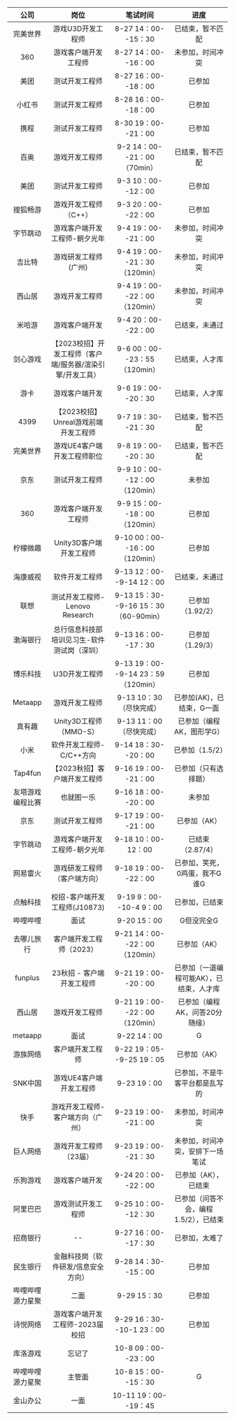 | 公司 | 岗位 | 笔试时间 | 进度 |
| :--: | :--: | :--: |:--:|
|完美世界|游戏U3D开发工程师|8-27 14：00--15：30|已结束，暂不匹配|  
|360|游戏客户端开发工程师|8-27 14：00--16：00|未参加，时间冲突|  
|美团|测试开发工程师|8-27 16：00--18：00|已参加|  
|小红书|测试开发工程师|8-28 16：00--18：00| 已参加 |  
|携程|测试开发工程师|8-30 19：00--21：00|已参加|
|百奥|游戏开发工程师|9-2 14：00--21：00（70min）| 已结束，暂不匹配 |  
|美团|测试开发工程师|9-3 10：00--12：00| 已参加 |
|搜狐畅游|游戏开发工程师（C++）|9-3 20：00--22：00| 已参加 |
|字节跳动|游戏客户端开发工程师-朝夕光年|9-4 19：00--21：00| 未参加，时间冲突 |
|吉比特| 游戏研发工程师(广州) |9-4 19：00--21：30（120min）|未参加，时间冲突|
|西山居|游戏开发工程师|9-4 19：00--22：00（120min）| 未参加，时间冲突 |
|米哈游|游戏客户端开发|9-4 20：00--22：00| 已结束，未通过 |
|剑心游戏|【2023校招】开发工程师（客户端/服务器/渲染引擎/开发工具）|9-6 00：00--23：55（120min）| 已结束，人才库 |
|游卡|游戏客户端开发|9-6 19：00--20：30| 已结束，人才库 | 
|4399|【2023校招】Unreal游戏前端开发工程师|9-7 19：30--21：30| 已结束，暂不匹配 |
|完美世界|游戏UE4客户端开发工程师职位|9-8 19：00--20：30| 已结束，暂不匹配 |
|京东|测试开发工程师|9-9 10：00--12：00（120min）| 未参加 |
|360|游戏客户端开发工程师|9-9 15：00--18：00（120min）| 已参加  |
|柠檬微趣|Unity3D客户端开发工程师|9-10 00：00--16：00（120min）| 已参加 |
|海康威视|软件开发工程师|9-13 12：00--9-14 12：00| 已结束，未通过 |
|联想|测试开发工程师-Lenovo Research|9-13 15：30--9-16 15：30（60-90min）| 已参加（1.92/2） |
|渤海银行|总行信息科技部培训见习生-软件测试岗（深圳）|9-13 16：00--17：30| 已参加（1.29/3） |
|博乐科技|U3D开发工程师|9-13 19：00--9-14 23：59（120min）| 已参加 |
|Metaapp|游戏开发工程师|9-13 10：30（尽快完成）| 已参加(AK)，已结束，G一面 |
|真有趣|Unity3D工程师（MMO-S）|9-13 11：00（尽快完成）| 已参加（编程AK，图形学G） |
|小米|软件开发工程师-C/C++方向|9-14 18：30--20：00| 已参加（1.5/2） |
|Tap4fun|【2023秋招】客户端开发工程师|9-16 19：00--21：00| 已参加（只有选择题） |
|友塔游戏编程比赛|也就图一乐|9-16 18：00--20：00| 未参加 |
|京东|测试开发工程师|9-17 19：00--21：00| 已参加（AK） |
|字节跳动|游戏客户端开发工程师-朝夕光年|9-18 10：00-12：00| 已结束（2.87/4） |
|网易雷火|游戏研发工程师（客户端方向）|9-18 19：00--22：00| 已参加，笑死，0鸡蛋，我不G谁G |
|点触科技|校招-客户端开发工程师(J10873) |9-19 9：00--10-4 9：00| 已参加，已结束 |
|哔哩哔哩|面试|9-20 15：00| G但没完全G |
|去哪儿旅行|客户端开发工程师（2023）|9-21 14：00--22：00（120min）| 已参加（AK） |
|funplus|23秋招 - 客户端开发工程师|9-21 19：00--20：00| 已参加（一道编程可能AK），已结束，人才库 |
|西山居|游戏开发工程师|9-21 19：00--22：00（120min）| 已参加（编程AK，问答20分随缘） |
|metaapp|面试|9-22 14：00| G |
|游族网络|客户端开发工程师|9-22 19：05--9-25 19：05| 已参加（AK） |
|SNK中国|游戏UE4客户端开发工程师|9-23 19：00| 已参加，不是牛客平台都是乱写的 |
|快手|游戏开发工程师-客户端方向（广州）|9-23 19：00--21：00| 未参加，时间冲突 |
|巨人网络|游戏开发工程师（23届）|9-23 19：00--21：30| 未参加，时间冲突，安排下一场笔试 |
|乐狗游戏|游戏客户端开发|9-24 20：00--22：00| 已参加（AK），已结束 |
|阿里巴巴|游戏测试开发工程师|9-25 10：00--12：30| 已参加（问答不会，编程1.5/2），已结束 |
|招商银行|--|9-27 16：00--17：30| 已参加，太难了 |
|民生银行|金融科技岗（软件研发/信息安全方向）|9-28 14：30--15：00| 已参加 |
|哔哩哔哩源力星聚|二面|9-29 15：30| 已参加 |
|诗悦网络|游戏客户端开发工程师-2023届校招|9-29 16：30--10-1 23：00| 已参加 |
|库洛游戏|忘记了|10-8 09：00--23：00|  |
|哔哩哔哩源力星聚|主管面|10-8 15：00--15：30| G |
|金山办公|一面|10-11 19：00--19：45|  |
